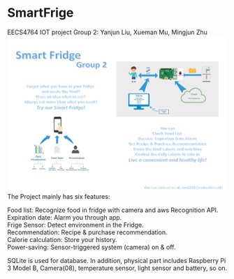 # SmartFrige

EECS4764 IOT project
Group 2: Yanjun Liu, Xueman Mu, Mingjun Zhu
![image](https://github.com/muxueman/2019-iot-smartFridge/blob/master/posterfinalfinal.png)
The Project mainly has six features:

Food list: Recognize food in fridge with camera and aws Recognition API.\
Expiration date: Alarm you through app.\
Frige Sensor: Detect environment in the Fridge.\
Recommendation: Recipe & purchase recommendation.\
Calorie calculation: Store your history.\
Power-saving: Sensor-triggered system (camera) on & off.

SQLite is used for database. In addition, physical part includes Raspberry Pi 3 Model B, Camera(08), temperature sensor, light sensor and battery, so on.

  
 
